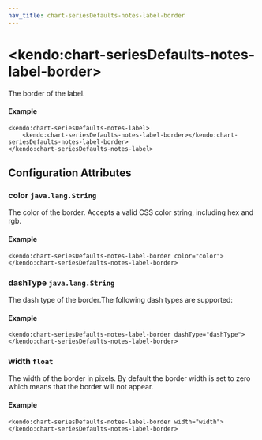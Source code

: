 ```yaml
---
nav_title: chart-seriesDefaults-notes-label-border
---
```


# \<kendo:chart-seriesDefaults-notes-label-border\>

The border of the label.

#### Example
    <kendo:chart-seriesDefaults-notes-label>
        <kendo:chart-seriesDefaults-notes-label-border></kendo:chart-seriesDefaults-notes-label-border>
    </kendo:chart-seriesDefaults-notes-label>

## Configuration Attributes

### color `java.lang.String`

The color of the border. Accepts a valid CSS color string, including hex and rgb.

#### Example
    <kendo:chart-seriesDefaults-notes-label-border color="color">
    </kendo:chart-seriesDefaults-notes-label-border>

### dashType `java.lang.String`

The dash type of the border.The following dash types are supported:

#### Example
    <kendo:chart-seriesDefaults-notes-label-border dashType="dashType">
    </kendo:chart-seriesDefaults-notes-label-border>

### width `float`

The width of the border in pixels. By default the border width is set to zero which means that the border will not appear.

#### Example
    <kendo:chart-seriesDefaults-notes-label-border width="width">
    </kendo:chart-seriesDefaults-notes-label-border>

